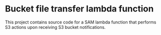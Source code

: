 # Bucket file transfer lambda function
This project contains source code for a SAM lambda function that performs S3 actions upon receiving S3 bucket notifications.